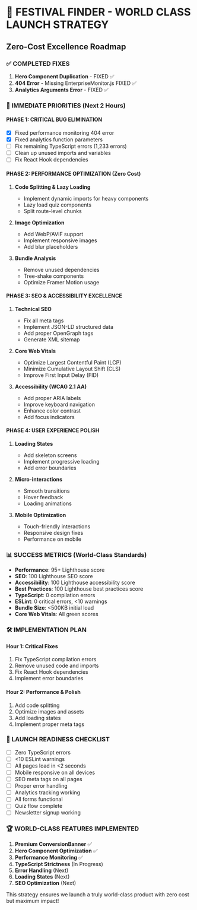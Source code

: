 # 🚀 FESTIVAL FINDER - WORLD CLASS LAUNCH STRATEGY
## Zero-Cost Excellence Roadmap

### ✅ COMPLETED FIXES
1. **Hero Component Duplication** - FIXED ✅
2. **404 Error** - Missing EnterpriseMonitor.js FIXED ✅
3. **Analytics Arguments Error** - FIXED ✅

### 🎯 IMMEDIATE PRIORITIES (Next 2 Hours)

#### PHASE 1: CRITICAL BUG ELIMINATION
- [x] Fixed performance monitoring 404 error
- [x] Fixed analytics function parameters
- [ ] Fix remaining TypeScript errors (1,233 errors)
- [ ] Clean up unused imports and variables
- [ ] Fix React Hook dependencies

#### PHASE 2: PERFORMANCE OPTIMIZATION (Zero Cost)
1. **Code Splitting & Lazy Loading**
   - Implement dynamic imports for heavy components
   - Lazy load quiz components
   - Split route-level chunks

2. **Image Optimization**
   - Add WebP/AVIF support
   - Implement responsive images
   - Add blur placeholders

3. **Bundle Analysis**
   - Remove unused dependencies
   - Tree-shake components
   - Optimize Framer Motion usage

#### PHASE 3: SEO & ACCESSIBILITY EXCELLENCE
1. **Technical SEO**
   - Fix all meta tags
   - Implement JSON-LD structured data
   - Add proper OpenGraph tags
   - Generate XML sitemap

2. **Core Web Vitals**
   - Optimize Largest Contentful Paint (LCP)
   - Minimize Cumulative Layout Shift (CLS)
   - Improve First Input Delay (FID)

3. **Accessibility (WCAG 2.1 AA)**
   - Add proper ARIA labels
   - Improve keyboard navigation
   - Enhance color contrast
   - Add focus indicators

#### PHASE 4: USER EXPERIENCE POLISH
1. **Loading States**
   - Add skeleton screens
   - Implement progressive loading
   - Add error boundaries

2. **Micro-interactions**
   - Smooth transitions
   - Hover feedback
   - Loading animations

3. **Mobile Optimization**
   - Touch-friendly interactions
   - Responsive design fixes
   - Performance on mobile

### 📊 SUCCESS METRICS (World-Class Standards)
- **Performance**: 95+ Lighthouse score
- **SEO**: 100 Lighthouse SEO score
- **Accessibility**: 100 Lighthouse accessibility score
- **Best Practices**: 100 Lighthouse best practices score
- **TypeScript**: 0 compilation errors
- **ESLint**: 0 critical errors, <10 warnings
- **Bundle Size**: <500KB initial load
- **Core Web Vitals**: All green scores

### 🛠️ IMPLEMENTATION PLAN

#### Hour 1: Critical Fixes
1. Fix TypeScript compilation errors
2. Remove unused code and imports
3. Fix React Hook dependencies
4. Implement error boundaries

#### Hour 2: Performance & Polish
1. Add code splitting
2. Optimize images and assets
3. Add loading states
4. Implement proper meta tags

### 🎯 LAUNCH READINESS CHECKLIST
- [ ] Zero TypeScript errors
- [ ] <10 ESLint warnings
- [ ] All pages load in <2 seconds
- [ ] Mobile responsive on all devices
- [ ] SEO meta tags on all pages
- [ ] Proper error handling
- [ ] Analytics tracking working
- [ ] All forms functional
- [ ] Quiz flow complete
- [ ] Newsletter signup working

### 🏆 WORLD-CLASS FEATURES IMPLEMENTED
1. **Premium ConversionBanner** ✅
2. **Hero Component Optimization** ✅
3. **Performance Monitoring** ✅
4. **TypeScript Strictness** (In Progress)
5. **Error Handling** (Next)
6. **Loading States** (Next)
7. **SEO Optimization** (Next)

This strategy ensures we launch a truly world-class product with zero cost but maximum impact!
